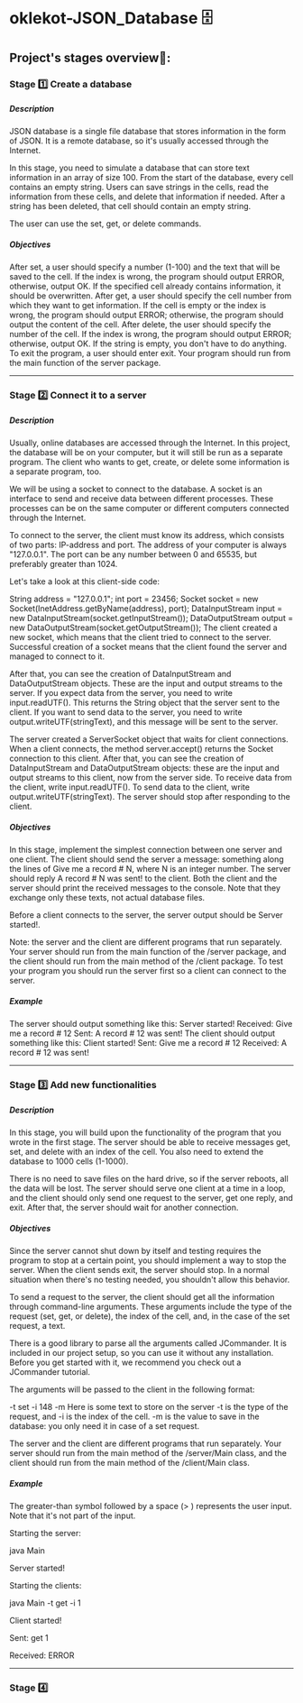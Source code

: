 # oklekot-JSON_Database 🗄️


## Project's stages overview👀:

### Stage 1️⃣ Create a database
##### Description
JSON database is a single file database that stores information in the form of JSON. It is a remote database, so it's usually accessed through the Internet.

In this stage, you need to simulate a database that can store text information in an array of size 100. From the start of the database, every cell contains an empty string. Users can save strings in the cells, read the information from these cells, and delete that information if needed. After a string has been deleted, that cell should contain an empty string.

The user can use the set, get, or delete commands.

##### Objectives
After set, a user should specify a number (1-100) and the text that will be saved to the cell. If the index is wrong, the program should output ERROR, otherwise, output OK. If the specified cell already contains information, it should be overwritten.
After get, a user should specify the cell number from which they want to get information. If the cell is empty or the index is wrong, the program should output ERROR; otherwise, the program should output the content of the cell.
After delete, the user should specify the number of the cell. If the index is wrong, the program should output ERROR; otherwise, output OK. If the string is empty, you don't have to do anything.
To exit the program, a user should enter exit.
Your program should run from the main function of the server package.

---

### Stage 2️⃣ Connect it to a server
##### Description
Usually, online databases are accessed through the Internet. In this project, the database will be on your computer, but it will still be run as a separate program. The client who wants to get, create, or delete some information is a separate program, too.

We will be using a socket to connect to the database. A socket is an interface to send and receive data between different processes. These processes can be on the same computer or different computers connected through the Internet.

To connect to the server, the client must know its address, which consists of two parts: IP-address and port. The address of your computer is always "127.0.0.1". The port can be any number between 0 and 65535, but preferably greater than 1024.

Let's take a look at this client-side code:

String address = "127.0.0.1";
int port = 23456;
Socket socket = new Socket(InetAddress.getByName(address), port);
DataInputStream input = new DataInputStream(socket.getInputStream());
DataOutputStream output = new DataOutputStream(socket.getOutputStream());
The client created a new socket, which means that the client tried to connect to the server. Successful creation of a socket means that the client found the server and managed to connect to it.

After that, you can see the creation of DataInputStream and DataOutputStream objects. These are the input and output streams to the server. If you expect data from the server, you need to write input.readUTF(). This returns the String object that the server sent to the client. If you want to send data to the server, you need to write output.writeUTF(stringText), and this message will be sent to the server.

The server created a ServerSocket object that waits for client connections. When a client connects, the method server.accept() returns the Socket connection to this client. After that, you can see the creation of DataInputStream and DataOutputStream objects: these are the input and output streams to this client, now from the server side. To receive data from the client, write input.readUTF(). To send data to the client, write output.writeUTF(stringText). The server should stop after responding to the client.

##### Objectives
In this stage, implement the simplest connection between one server and one client. The client should send the server a message: something along the lines of Give me a record # N, where N is an integer number. The server should reply A record # N was sent! to the client. Both the client and the server should print the received messages to the console. Note that they exchange only these texts, not actual database files.

Before a client connects to the server, the server output should be Server started!.

Note: the server and the client are different programs that run separately. Your server should run from the main function of the /server package, and the client should run from the main method of the /client package. To test your program you should run the server first so a client can connect to the server.

##### Example
The server should output something like this:
Server started!
Received: Give me a record # 12
Sent: A record # 12 was sent!
The client should output something like this:
Client started!
Sent: Give me a record # 12
Received: A record # 12 was sent!

---

### Stage 3️⃣ Add new functionalities
##### Description
In this stage, you will build upon the functionality of the program that you wrote in the first stage. The server should be able to receive messages get, set, and delete with an index of the cell. You also need to extend the database to 1000 cells (1-1000).

There is no need to save files on the hard drive, so if the server reboots, all the data will be lost. The server should serve one client at a time in a loop, and the client should only send one request to the server, get one reply, and exit. After that, the server should wait for another connection.

##### Objectives
Since the server cannot shut down by itself and testing requires the program to stop at a certain point, you should implement a way to stop the server. When the client sends exit, the server should stop. In a normal situation when there's no testing needed, you shouldn't allow this behavior.

To send a request to the server, the client should get all the information through command-line arguments. These arguments include the type of the request (set, get, or delete), the index of the cell, and, in the case of the set request, a text.

There is a good library to parse all the arguments called JCommander. It is included in our project setup, so you can use it without any installation. Before you get started with it, we recommend you check out a JCommander tutorial.

The arguments will be passed to the client in the following format:

-t set -i 148 -m Here is some text to store on the server
-t is the type of the request, and -i is the index of the cell. -m is the value to save in the database: you only need it in case of a set request.

The server and the client are different programs that run separately. Your server should run from the main method of the /server/Main class, and the client should run from the main method of the /client/Main class.

##### Example
The greater-than symbol followed by a space (> ) represents the user input. Note that it's not part of the input.

Starting the server:

java Main

Server started!

Starting the clients:

java Main -t get -i 1

Client started!

Sent: get 1

Received: ERROR

---

### Stage 4️⃣







